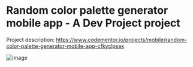 # Random color palette generator mobile app - A Dev Project project
Project description: https://www.codementor.io/projects/mobile/random-color-palette-generator-mobile-app-cfkyclpsex

![image](https://user-images.githubusercontent.com/54258769/143590404-a769cc37-a40f-4ff5-a915-8c2fbdc6b629.png)
